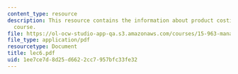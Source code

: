 ```yaml
---
content_type: resource
description: This resource contains the information about product costing in this
  course.
file: https://ol-ocw-studio-app-qa.s3.amazonaws.com/courses/15-963-management-accounting-and-control-spring-2007/1ee7ce7d8d25d6622cc7957bfc33fe32_lec6.pdf
file_type: application/pdf
resourcetype: Document
title: lec6.pdf
uid: 1ee7ce7d-8d25-d662-2cc7-957bfc33fe32
---
```

